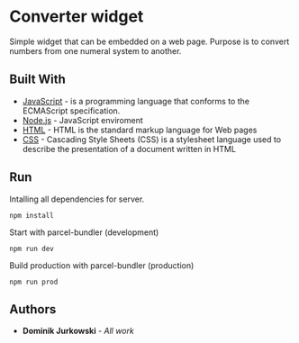 # Converter widget

Simple widget that can be embedded on a web page. Purpose is to convert numbers from one numeral system to another.

## Built With

* [JavaScript](https://developer.mozilla.org/en-US/docs/Web/JavaScript) - is a programming language that conforms to the ECMAScript specification.
* [Node.js](nodejs.org) - JavaScript enviroment
* [HTML](https://developer.mozilla.org/pl/docs/Learn/Getting_started_with_the_web/HTML_basics) - HTML is the standard markup language for Web pages
* [CSS](https://developer.mozilla.org/en-US/docs/Web/CSS) - Cascading Style Sheets (CSS) is a stylesheet language used to describe the presentation of a document written in HTML


## Run

Intalling all dependencies for server.

```
npm install
```

Start with parcel-bundler (development)

```
npm run dev
```

Build production with parcel-bundler (production)

```
npm run prod
```

## Authors

* **Dominik Jurkowski** - *All work*
